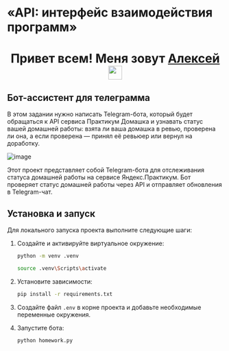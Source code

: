 # «API: интерфейс взаимодействия программ»

<h1 align="center">Привет всем! Меня зовут <a href="https://daniilshat.ru/" target="_blank">Алексей</a> 
<img src="https://github.com/blackcater/blackcater/raw/main/images/Hi.gif" height="32"/></h1>

## Бот-ассистент для телеграмма

В этом задании нужно написать Telegram-бота, который будет обращаться к API сервиса Практикум Домашка и узнавать статус вашей домашней работы: взята ли ваша домашка в ревью, проверена ли она, а если проверена — принял её ревьюер или вернул на доработку.

![image](https://github.com/AlexeyVodopyanov/homework_bot/assets/106692645/bea5b624-af0f-47e7-87f8-d6e436160bb1)

Этот проект представляет собой Telegram-бота для отслеживания статуса домашней работы на сервисе Яндекс.Практикум. Бот проверяет статус домашней работы через API и отправляет обновления в Telegram-чат.

## Установка и запуск

Для локального запуска проекта выполните следующие шаги:

1. Создайте и активируйте виртуальное окружение:
    ```sh
    python -m venv .venv
    
    source .venv\Scripts\activate
    ```

2. Установите зависимости:
    ```sh
    pip install -r requirements.txt
    ```

3. Создайте файл `.env` в корне проекта и добавьте необходимые переменные окружения.

4. Запустите бота:
    ```sh
    python homework.py
    ```

